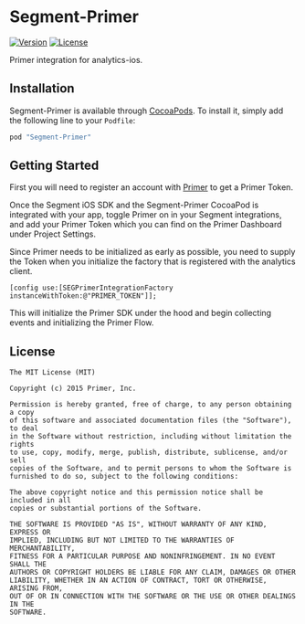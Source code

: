 # Segment-Primer

[![Version](https://img.shields.io/cocoapods/v/Segment-Primer.svg?style=flat)](http://cocoapods.org/pods/Segment-Primer)
[![License](https://img.shields.io/cocoapods/l/Segment-Primer.svg?style=flat)](http://cocoapods.org/pods/Segment-Primer)

Primer integration for analytics-ios.

## Installation

Segment-Primer is available through [CocoaPods](http://cocoapods.org). To install
it, simply add the following line to your `Podfile`:

```ruby
pod "Segment-Primer"
```

## Getting Started

First you will need to register an account with [Primer](http://goprimer.com) to get a Primer Token.

Once the Segment iOS SDK and the Segment-Primer CocoaPod is integrated with your app, toggle Primer on in your Segment integrations, and add your Primer Token which you can find on the Primer Dashboard under Project Settings.

Since Primer needs to be initialized as early as possible, you need to supply the Token when you initialize the factory that is registered with the analytics client.

```
[config use:[SEGPrimerIntegrationFactory instanceWithToken:@"PRIMER_TOKEN"]];
```

This will initialize the Primer SDK under the hood and begin collecting events and initializing the Primer Flow.

## License

```
The MIT License (MIT)

Copyright (c) 2015 Primer, Inc.

Permission is hereby granted, free of charge, to any person obtaining a copy
of this software and associated documentation files (the "Software"), to deal
in the Software without restriction, including without limitation the rights
to use, copy, modify, merge, publish, distribute, sublicense, and/or sell
copies of the Software, and to permit persons to whom the Software is
furnished to do so, subject to the following conditions:

The above copyright notice and this permission notice shall be included in all
copies or substantial portions of the Software.

THE SOFTWARE IS PROVIDED "AS IS", WITHOUT WARRANTY OF ANY KIND, EXPRESS OR
IMPLIED, INCLUDING BUT NOT LIMITED TO THE WARRANTIES OF MERCHANTABILITY,
FITNESS FOR A PARTICULAR PURPOSE AND NONINFRINGEMENT. IN NO EVENT SHALL THE
AUTHORS OR COPYRIGHT HOLDERS BE LIABLE FOR ANY CLAIM, DAMAGES OR OTHER
LIABILITY, WHETHER IN AN ACTION OF CONTRACT, TORT OR OTHERWISE, ARISING FROM,
OUT OF OR IN CONNECTION WITH THE SOFTWARE OR THE USE OR OTHER DEALINGS IN THE
SOFTWARE.

```
